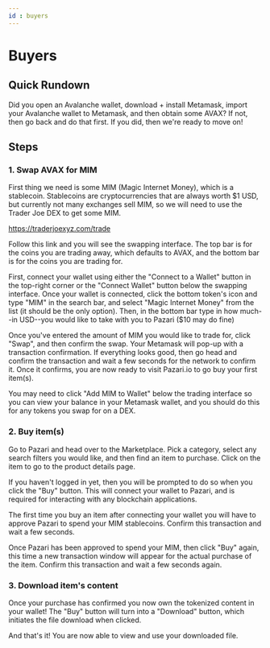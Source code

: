 ```yaml
---
id : buyers
---
```

# Buyers
## Quick Rundown
Did you open an Avalanche wallet, download + install Metamask, import your Avalanche wallet to Metamask, and then obtain some AVAX? If not, then go back and do that first. If you did, then we're ready to move on!

## Steps

### 1. Swap AVAX for MIM
First thing we need is some MIM (Magic Internet Money), which is a stablecoin. Stablecoins are cryptocurrencies that are always worth $1 USD, but currently not many exchanges sell MIM, so we will need to use the Trader Joe DEX to get some MIM.

https://traderjoexyz.com/trade

Follow this link and you will see the swapping interface. The top bar is for the coins you are trading away, which defaults to AVAX, and the bottom bar is for the coins you are trading for. 

First, connect your wallet using either the "Connect to a Wallet" button in the top-right corner or the "Connect Wallet" button below the swapping interface. Once your wallet is connected, click the bottom token's icon and type "MIM" in the search bar, and select "Magic Internet Money" from the list (it should be the only option). Then, in the bottom bar type in how much--in USD--you would like to take with you to Pazari ($10 may do fine)

Once you've entered the amount of MIM you would like to trade for, click "Swap", and then confirm the swap. Your Metamask will pop-up with a transaction confirmation. If everything looks good, then go head and confirm the transaction and wait a few seconds for the network to confirm it. Once it confirms, you are now ready to visit Pazari.io to go buy your first item(s).

You may need to click "Add MIM to Wallet" below the trading interface so you can view your balance in your Metamask wallet, and you should do this for any tokens you swap for on a DEX.

### 2. Buy item(s)
Go to Pazari and head over to the Marketplace. Pick a category, select any search filters you would like, and then find an item to purchase. Click on the item to go to the product details page.

If you haven't logged in yet, then you will be prompted to do so when you click the "Buy" button. This will connect your wallet to Pazari, and is required for interacting with any blockchain applications.

The first time you buy an item after connecting your wallet you will have to approve Pazari to spend your MIM stablecoins. Confirm this transaction and wait a few seconds. 

Once Pazari has been approved to spend your MIM, then click "Buy" again, this time a new transaction window will appear for the actual purchase of the item. Confirm this transaction and wait a few seconds again.

### 3. Download item's content
Once your purchase has confirmed you now own the tokenized content in your wallet! The "Buy" button will turn into a "Download" button, which initiates the file download when clicked.

And that's it! You are now able to view and use your downloaded file.

